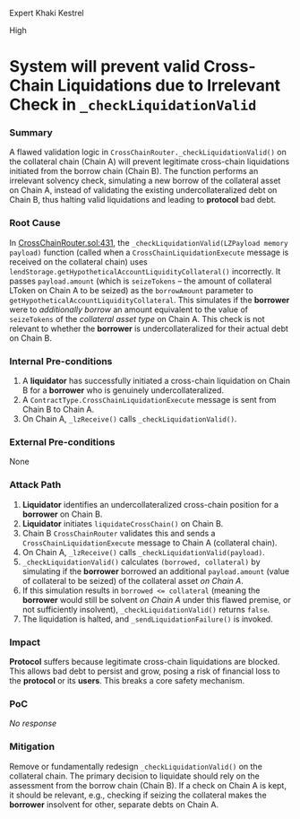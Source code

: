 Expert Khaki Kestrel

High

# System will prevent valid Cross-Chain Liquidations due to Irrelevant Check in `_checkLiquidationValid`

### Summary

A flawed validation logic in `CrossChainRouter._checkLiquidationValid()` on the collateral chain (Chain A) will prevent legitimate cross-chain liquidations initiated from the borrow chain (Chain B). The function performs an irrelevant solvency check, simulating a new borrow of the collateral asset on Chain A, instead of validating the existing undercollateralized debt on Chain B, thus halting valid liquidations and leading to **protocol** bad debt.

### Root Cause

In [CrossChainRouter.sol:431](https://github.com/sherlock-audit/2025-05-lend-audit-contest/blob/713372a1ccd8090ead836ca6b1acf92e97de4679/Lend-V2/src/LayerZero/CrossChainRouter.sol#L431-L436), the `_checkLiquidationValid(LZPayload memory payload)` function (called when a `CrossChainLiquidationExecute` message is received on the collateral chain) uses `lendStorage.getHypotheticalAccountLiquidityCollateral()` incorrectly. It passes `payload.amount` (which is `seizeTokens` – the amount of collateral LToken on Chain A to be seized) as the `borrowAmount` parameter to `getHypotheticalAccountLiquidityCollateral`. This simulates if the **borrower** were to *additionally borrow* an amount equivalent to the value of `seizeTokens` of the *collateral asset type* on Chain A. This check is not relevant to whether the **borrower** is undercollateralized for their actual debt on Chain B.

### Internal Pre-conditions

1. A **liquidator** has successfully initiated a cross-chain liquidation on Chain B for a **borrower** who is genuinely undercollateralized.
2. A `ContractType.CrossChainLiquidationExecute` message is sent from Chain B to Chain A.
3. On Chain A, `_lzReceive()` calls `_checkLiquidationValid()`.

### External Pre-conditions

None

### Attack Path

1. **Liquidator** identifies an undercollateralized cross-chain position for a **borrower** on Chain B.
2. **Liquidator** initiates `liquidateCrossChain()` on Chain B.
3. Chain B `CrossChainRouter` validates this and sends a `CrossChainLiquidationExecute` message to Chain A (collateral chain).
4. On Chain A, `_lzReceive()` calls `_checkLiquidationValid(payload)`.
5. `_checkLiquidationValid()` calculates `(borrowed, collateral)` by simulating if the **borrower** borrowed an additional `payload.amount` (value of collateral to be seized) of the collateral asset *on Chain A*.
6. If this simulation results in `borrowed <= collateral` (meaning the **borrower** would still be solvent *on Chain A* under this flawed premise, or not sufficiently insolvent), `_checkLiquidationValid()` returns `false`.
7. The liquidation is halted, and `_sendLiquidationFailure()` is invoked.

### Impact

**Protocol** suffers because legitimate cross-chain liquidations are blocked. This allows bad debt to persist and grow, posing a risk of financial loss to the **protocol** or its **users**. This breaks a core safety mechanism.

### PoC

_No response_

### Mitigation

Remove or fundamentally redesign `_checkLiquidationValid()` on the collateral chain. The primary decision to liquidate should rely on the assessment from the borrow chain (Chain B). If a check on Chain A is kept, it should be relevant, e.g., checking if seizing the collateral makes the **borrower** insolvent for other, separate debts on Chain A.